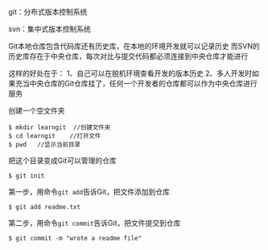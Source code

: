 git：分布式版本控制系统

svn：集中式版本控制系统

Git本地仓库包含代码库还有历史库，在本地的环境开发就可以记录历史 而SVN的历史库存在于中央仓库，每次对比与提交代码都必须连接到中央仓库才能进行

这样的好处在于： 1、自己可以在脱机环境查看开发的版本历史 2、多人开发时如果充当中央仓库的Git仓库挂了，任何一个开发者的仓库都可以作为中央仓库进行服务

创建一个空文件夹

```
$ mkdir learngit  //创建文件夹
$ cd learngit    //打开文件
$ pwd   //显示当前目录
```

把这个目录变成Git可以管理的仓库

```
$ git init
```

第一步，用命令`git add`告诉Git，把文件添加到仓库

```
$ git add readme.txt
```

第二步，用命令`git commit`告诉Git，把文件提交到仓库

```
$ git commit -m "wrote a readme file"
```



